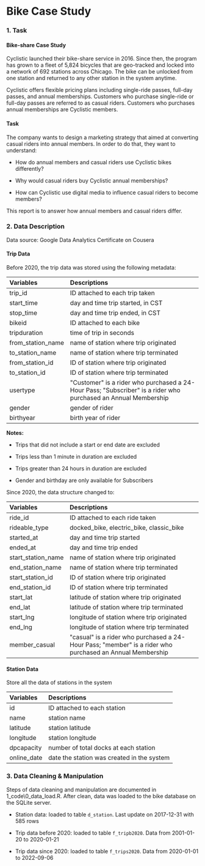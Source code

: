 Bike Case Study
================

### 1. Task

#### Bike-share Case Study

Cyclistic launched their bike-share service in 2016. Since then, the
program has grown to a fleet of 5,824 bicycles that are geo-tracked and
locked into a network of 692 stations across Chicago. The bike can be
unlocked from one station and returned to any other station in the
system anytime.

Cyclistic offers flexible pricing plans including single-ride passes,
full-day passes, and annual memberships. Customers who purchase
single-ride or full-day passes are referred to as casual riders.
Customers who purchases annual memberships are Cyclistic members.

#### Task

The company wants to design a marketing strategy that aimed at
converting casual riders into annual members. In order to do that, they
want to understand:

-   How do annual members and casual riders use Cyclistic bikes
    differently?

-   Why would casual riders buy Cyclistic annual memberships?

-   How can Cyclistic use digital media to influence casual riders to
    become members?

This report is to answer how annual members and casual riders differ.

### 2. Data Description

Data source: Google Data Analytics Certificate on Cousera

#### Trip Data

Before 2020, the trip data was stored using the following metadata:

<table>
<thead>
<tr>
<th style="text-align:left;">
Variables
</th>
<th style="text-align:left;">
Descriptions
</th>
</tr>
</thead>
<tbody>
<tr>
<td style="text-align:left;">
trip_id
</td>
<td style="text-align:left;">
ID attached to each trip taken
</td>
</tr>
<tr>
<td style="text-align:left;">
start_time
</td>
<td style="text-align:left;">
day and time trip started, in CST
</td>
</tr>
<tr>
<td style="text-align:left;">
stop_time
</td>
<td style="text-align:left;">
day and time trip ended, in CST
</td>
</tr>
<tr>
<td style="text-align:left;">
bikeid
</td>
<td style="text-align:left;">
ID attached to each bike
</td>
</tr>
<tr>
<td style="text-align:left;">
tripduration
</td>
<td style="text-align:left;">
time of trip in seconds
</td>
</tr>
<tr>
<td style="text-align:left;">
from_station_name
</td>
<td style="text-align:left;">
name of station where trip originated
</td>
</tr>
<tr>
<td style="text-align:left;">
to_station_name
</td>
<td style="text-align:left;">
name of station where trip terminated
</td>
</tr>
<tr>
<td style="text-align:left;">
from_station_id
</td>
<td style="text-align:left;">
ID of station where trip originated
</td>
</tr>
<tr>
<td style="text-align:left;">
to_station_id
</td>
<td style="text-align:left;">
ID of station where trip terminated
</td>
</tr>
<tr>
<td style="text-align:left;">
usertype
</td>
<td style="text-align:left;">
"Customer" is a rider who purchased a 24-Hour Pass; "Subscriber" is a
rider who purchased an Annual Membership
</td>
</tr>
<tr>
<td style="text-align:left;">
gender
</td>
<td style="text-align:left;">
gender of rider
</td>
</tr>
<tr>
<td style="text-align:left;">
birthyear
</td>
<td style="text-align:left;">
birth year of rider
</td>
</tr>
</tbody>
</table>

**Notes:**

-   Trips that did not include a start or end date are excluded

-   Trips less than 1 minute in duration are excluded

-   Trips greater than 24 hours in duration are excluded

-   Gender and birthday are only available for Subscribers

Since 2020, the data structure changed to:

<table>
<thead>
<tr>
<th style="text-align:left;">
Variables
</th>
<th style="text-align:left;">
Descriptions
</th>
</tr>
</thead>
<tbody>
<tr>
<td style="text-align:left;">
ride_id
</td>
<td style="text-align:left;">
ID attached to each ride taken
</td>
</tr>
<tr>
<td style="text-align:left;">
rideable_type
</td>
<td style="text-align:left;">
docked_bike, electric_bike, classic_bike
</td>
</tr>
<tr>
<td style="text-align:left;">
started_at
</td>
<td style="text-align:left;">
day and time trip started
</td>
</tr>
<tr>
<td style="text-align:left;">
ended_at
</td>
<td style="text-align:left;">
day and time trip ended
</td>
</tr>
<tr>
<td style="text-align:left;">
start_station_name
</td>
<td style="text-align:left;">
name of station where trip originated
</td>
</tr>
<tr>
<td style="text-align:left;">
end_station_name
</td>
<td style="text-align:left;">
name of station where trip terminated
</td>
</tr>
<tr>
<td style="text-align:left;">
start_station_id
</td>
<td style="text-align:left;">
ID of station where trip originated
</td>
</tr>
<tr>
<td style="text-align:left;">
end_station_id
</td>
<td style="text-align:left;">
ID of station where trip terminated
</td>
</tr>
<tr>
<td style="text-align:left;">
start_lat
</td>
<td style="text-align:left;">
latitude of station where trip originated
</td>
</tr>
<tr>
<td style="text-align:left;">
end_lat
</td>
<td style="text-align:left;">
latitude of station where trip terminated
</td>
</tr>
<tr>
<td style="text-align:left;">
start_lng
</td>
<td style="text-align:left;">
longitude of station where trip originated
</td>
</tr>
<tr>
<td style="text-align:left;">
end_lng
</td>
<td style="text-align:left;">
longitude of station where trip terminated
</td>
</tr>
<tr>
<td style="text-align:left;">
member_casual
</td>
<td style="text-align:left;">
"casual" is a rider who purchased a 24-Hour Pass; "member" is a rider
who purchased an Annual Membership
</td>
</tr>
</tbody>
</table>

#### Station Data

Store all the data of stations in the system

<table>
<thead>
<tr>
<th style="text-align:left;">
Variables
</th>
<th style="text-align:left;">
Descriptions
</th>
</tr>
</thead>
<tbody>
<tr>
<td style="text-align:left;">
id
</td>
<td style="text-align:left;">
ID attached to each station
</td>
</tr>
<tr>
<td style="text-align:left;">
name
</td>
<td style="text-align:left;">
station name
</td>
</tr>
<tr>
<td style="text-align:left;">
latitude
</td>
<td style="text-align:left;">
station latitude
</td>
</tr>
<tr>
<td style="text-align:left;">
longitude
</td>
<td style="text-align:left;">
station longitude
</td>
</tr>
<tr>
<td style="text-align:left;">
dpcapacity
</td>
<td style="text-align:left;">
number of total docks at each station
</td>
</tr>
<tr>
<td style="text-align:left;">
online_date
</td>
<td style="text-align:left;">
date the station was created in the system
</td>
</tr>
</tbody>
</table>

### 3. Data Cleaning & Manipulation

Steps of data cleaning and manipulation are documented in
1_code\\0_data_load.R. After clean, data was loaded to the bike database
on the SQLite server.

-   Station data: loaded to table `d_station`. Last update on 2017-12-31
    with 585 rows

-   Trip data before 2020: loaded to table `f_tripb2020`. Data from
    2001-01-20 to 2020-01-21

-   Trip data since 2020: loaded to table `f_trips2020`. Data from
    2020-01-01 to 2022-09-06
